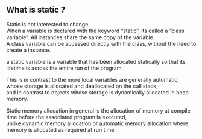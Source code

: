 ## What is static ?
Static is not interested to change.  
When a variable is declared with the keyword “static”, its called a “class variable”. All instances share the same copy of the variable.   
A class variable can be accessed directly with the class, without the need to create a instance.  

a static variable is a variable that has been allocated statically so that its lifetime is across the entire run of the program.  

This is in contrast to the more local variables are generally automatic, whose storage is allocated and deallocated on the call stack,  
and in contrast to objects whose storage is dynamically allocated in heap memory. 

Static memory allocation in general is the allocation of memory at compile time before the associated program is executed,   
unlike dynamic memory allocation or automatic memory allocation where memory is allocated as required at run time.

